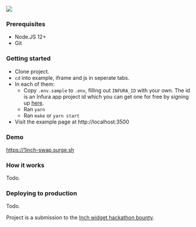 ![](https://1inch-swap.surge.sh/shot.png)

### Prerequisites

- Node.JS 12+
- Git

### Getting started

- Clone project.
- `cd` into example, iframe and js in seperate tabs.
- In each of them:
  - Copy `.env.sample` to `.env`, filling out `INFURA_ID` with your own. The id is an Infura app project id which you can get one for free by signing up [here](https://infura.io).
  - Ran `yarn`
  - Ran `make` or `yarn start`
- Visit the example page at http://localhost:3500

### Demo

https://1inch-swap.surge.sh

### How it works

Todo.

### Deploying to production

Todo.

Project is a submission to the [Inch widget hackathon bounty](https://gitcoin.co/issue/1inch-exchange/1inchProtocol/64/100024353).
